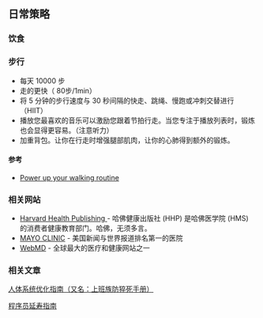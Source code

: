 ## 日常策略

### 饮食

### 步行

- 每天 10000 步
- 走的更快（ 80步/1min）
- 将 5 分钟的步行速度与 30 秒间隔的快走、跳绳、慢跑或冲刺交替进行（HIIT）
- 播放您最喜欢的音乐可以激励您跟着节拍行走。当您专注于播放列表时，锻炼也会显得更容易。（注意听力）
- 加重背包。让你在行走时增强腿部肌肉，让你的心肺得到额外的锻炼。

#### 参考

- [Power up your walking routine](https://www.health.harvard.edu/exercise-and-fitness/power-up-your-walking-routine)

### 相关网站

- [Harvard Health Publishing ](https://www.health.harvard.edu) - 哈佛健康出版社 (HHP) 是哈佛医学院 (HMS) 的消费者健康教育部门。哈佛，无须多言。
- [MAYO CLINIC](https://www.mayoclinic.org) - 美国新闻与世界报道排名第一的医院
- [WebMD](https://www.webmd.com) - 全球最大的医疗和健康网站之一

### 相关文章

[人体系统优化指南（又名：上班族防猝死手册）](https://reader.bearblog.dev/taubgvtaqu/)

[程序员延寿指南](https://github.com/geekan/HowToLiveLonger)
